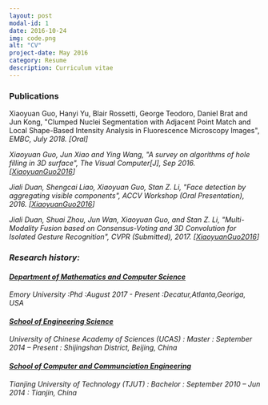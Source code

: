```yaml
---
layout: post
modal-id: 1
date: 2016-10-24
img: code.png
alt: "CV"
project-date: May 2016
category: Resume
description: Curriculum vitae
---
```


### Publications

Xiaoyuan Guo, Hanyi Yu, Blair Rossetti, George Teodoro, Daniel Brat and Jun Kong, "Clumped Nuclei Segmentation with Adjacent Point Match and Local Shape-Based Intensity Analysis in Fluorescence Microscopy Images",<i> EMBC, July 2018. [Oral] <i>

Xiaoyuan Guo, Jun Xiao and  Ying Wang, "A survey on algorithms of hole filling  in 3D surface", <i>The Visual Computer[J]</i>, Sep 2016. [<a href="A Survey on Algorithms of Hole Filling in 3D Surface Reconstruction.pdf">XiaoyuanGuo2016</a>]

Jiali Duan, Shengcai Liao, Xiaoyuan Guo, Stan Z. Li, "Face detection by aggregating visible components", <i>ACCV Workshop (Oral Presentation)</i>, 2016. [<a href="accv2016finalpaper.pdf">XiaoyuanGuo2016</a>]

Jiali Duan, Shuai Zhou, Jun Wan, Xiaoyuan Guo, and Stan Z. Li, "Multi-Modality Fusion based on Consensus-Voting and 3D Convolution for Isolated Gesture Recognition", <i>CVPR (Submitted)</i>, 2017. [<a href="https://arxiv.org/pdf/1611.06689v1.pdf">XiaoyuanGuo2016</a>]

### Research history:


#### <a href="http://www.mathcs.emory.edu/site/home/" target="_blank">Department of Mathematics and Computer Science</a>
Emory University
:Phd
:August 2017 - Present
:Decatur,Atlanta,Georiga, USA


#### <a href="http://ceit.ucas.ac.cn/" target="_blank">School of Engineering Science</a>
 University of Chinese Academy of Sciences (UCAS)
: Master
: September 2014 – Present
: Shijingshan District, Beijing, China



#### <a href="http://cs.tjut.edu.cn/" target="_blank">School of Computer and Communciation Engineering</a>
Tianjing University of Technology (TJUT)
: Bachelor
: September 2010 – Jun 2014
: Tianjin, China


